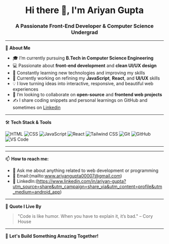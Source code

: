 <h1 align="center">Hi there 👋, I'm Ariyan Gupta</h1>
<h3 align="center">A Passionate Front-End Developer & Computer Science Undergrad</h3>

---

🌟 **About Me**

- 🎓 I’m currently pursuing **B.Tech in Computer Science Engineering**  
- 💻 Passionate about **front-end development** and **clean UI/UX design**
- 🌱 Constantly learning new technologies and improving my skills
- 🔭 Currently working on refining my **JavaScript**, **React**, and **UI/UX** skills
- 💡 I love turning ideas into interactive, responsive, and beautiful web experiences
- 🤝 I’m looking to collaborate on **open-source** and **frontend web projects**
- ✍️ I share coding snippets and personal learnings on GitHub and sometimes on [Linkedin](https://www.linkedin.com/in/ariyan-gupta?utm_source=share&utm_campaign=share_via&utm_content=profile&utm_medium=android_app)

---

🛠️ **Tech Stack & Tools**

![HTML](https://img.shields.io/badge/HTML5-E34F26?style=flat&logo=html5&logoColor=white)
![CSS](https://img.shields.io/badge/CSS3-1572B6?style=flat&logo=css3&logoColor=white)
![JavaScript](https://img.shields.io/badge/JavaScript-F7DF1E?style=flat&logo=javascript&logoColor=black)
![React](https://img.shields.io/badge/React-20232A?style=flat&logo=react&logoColor=61DAFB)
![Tailwind CSS](https://img.shields.io/badge/Tailwind_CSS-38B2AC?style=flat&logo=tailwind-css&logoColor=white)
![Git](https://img.shields.io/badge/Git-F05032?style=flat&logo=git&logoColor=white)
![GitHub](https://img.shields.io/badge/GitHub-181717?style=flat&logo=github&logoColor=white)
![VS Code](https://img.shields.io/badge/VS%20Code-007ACC?style=flat&logo=visual-studio-code&logoColor=white)

---



---

📫 **How to reach me:**

- 💬 Ask me about anything related to web development or programming  
- 📧 Email:(mailto:www.ariyangupta00007@gmail.com)  
- 📱 LinkedIn:(https://www.linkedin.com/in/ariyan-gupta?utm_source=share&utm_campaign=share_via&utm_content=profile&utm_medium=android_app)

---

💖 **Quote I Live By**  
> "Code is like humor. When you have to explain it, it’s bad." – Cory House

---

🚀 **Let's Build Something Amazing Together!**
